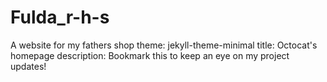 # Fulda_r-h-s
A website for my fathers shop
theme: jekyll-theme-minimal
title: Octocat's homepage
description: Bookmark this to keep an eye on my project updates!
